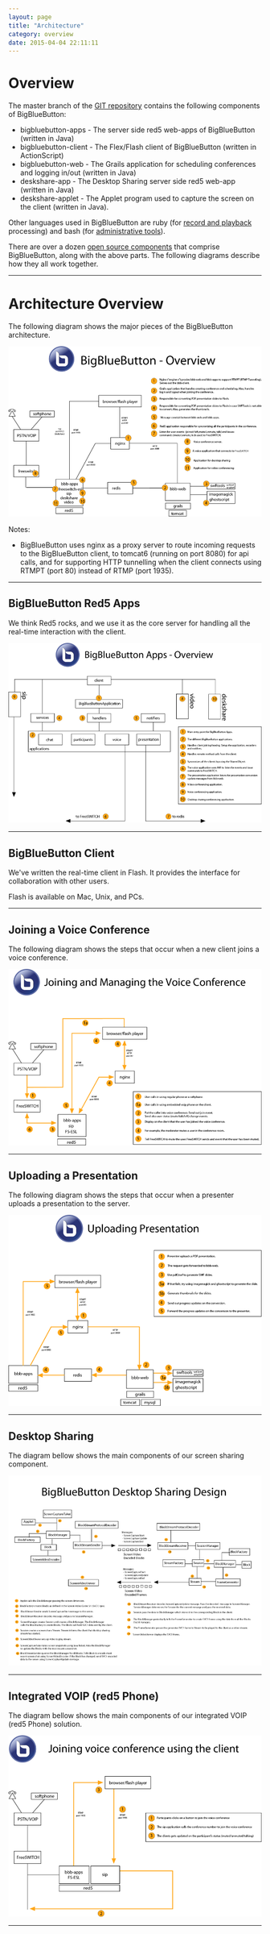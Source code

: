 ```yaml
---
layout: page
title: "Architecture"
category: overview
date: 2015-04-04 22:11:11
---
```





# Overview

The master branch of the [GIT repository](http://github.com/bigbluebutton/bigbluebutton) contains the following components of BigBlueButton:

  * bigbluebutton-apps - The server side red5 web-apps of BigBlueButton (written in Java)
  * bigbluebutton-client - The Flex/Flash client of BigBlueButton (written in ActionScript)
  * bigbluebutton-web - The Grails application for scheduling conferences and logging in/out (written in Java)
  * deskshare-app - The Desktop Sharing server side red5 web-app (written in Java)
  * deskshare-applet - The Applet program used to capture the screen on the client (written in Java).

Other languages used in BigBlueButton are ruby (for [record and playback](/dev/recording.html) processing) and bash (for [administrative tools](/install/bbb-conf.html)).

There are over a dozen [open source components](http://bigbluebutton.org/components/) that comprise BigBlueButton, along with the above parts.  The following diagrams describe how they all work together.


---


# Architecture Overview

The following diagram shows the major pieces of the BigBlueButton architecture.

![architecture_diagram_08](/images/architecture_diagram_08.png)

Notes:
  * BigBlueButton uses nginx as a proxy server to route incoming requests to the BigBlueButton client, to tomcat6 (running on port 8080) for api calls, and for supporting HTTP tunnelling when the client connects using RTMPT (port 80) instead of RTMP (port 1935).

---


## BigBlueButton Red5 Apps

We think Red5 rocks, and we use it as the core server for handling all the real-time interaction with the client.

![bbb_apps_overview_08](/images/bbb_apps_overview_08.png)


---


## BigBlueButton Client

We've written the real-time client in Flash.  It provides the interface for collaboration with other users. 

Flash is available on Mac, Unix, and PCs.


---


## Joining a Voice Conference

The following diagram shows the steps that occur when a new client joins a voice conference.

![joining_voice_conference_08](/images/joining_voice_conference_08.png)


---


## Uploading a Presentation

The following diagram shows the steps that occur when a presenter uploads a presentation to the server.

![uploading_presentation_08](/images/uploading_presentation_08.png)


---


## Desktop Sharing

The diagram bellow shows the main components of our screen sharing component.

![bbb-deskshare](/images/bbb-deskshare.png)


---


## Integrated VOIP (red5 Phone)

The diagram bellow shows the main components of our integrated VOIP (red5 Phone) solution.

![bbb_voip](/images/bbb_voip.png)


---

